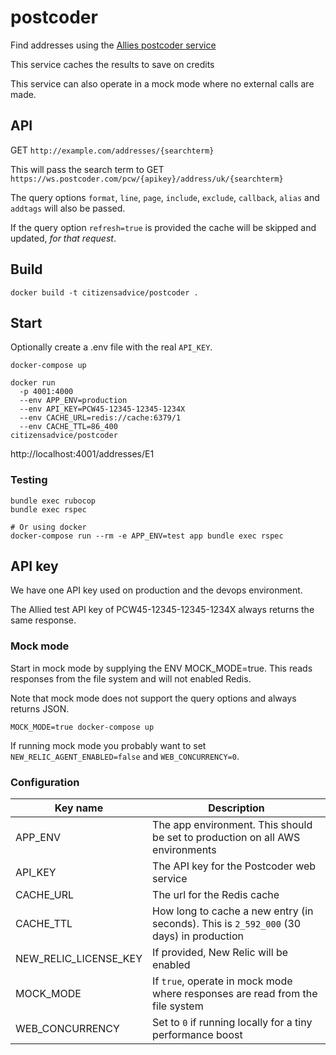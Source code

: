 # postcoder

Find addresses using the [Allies postcoder service](https://postcoder.com/docs/address-lookup/address)

This service caches the results to save on credits

This service can also operate in a mock mode where no external calls are made.

## API

GET `http://example.com/addresses/{searchterm}`

This will pass the search term to GET `https://ws.postcoder.com/pcw/{apikey}/address/uk/{searchterm}`

The query options `format`, `line`, `page`, `include`, `exclude`, `callback`, `alias` and `addtags` will also be passed.

If the query option `refresh=true` is provided the cache will be skipped and updated, _for that request_.

## Build

```
docker build -t citizensadvice/postcoder .
```

## Start

Optionally create a .env file with the real `API_KEY`.

```
docker-compose up
```

```
docker run
  -p 4001:4000
  --env APP_ENV=production
  --env API_KEY=PCW45-12345-12345-1234X
  --env CACHE_URL=redis://cache:6379/1
  --env CACHE_TTL=86_400
citizensadvice/postcoder
```

http://localhost:4001/addresses/E1

### Testing

```
bundle exec rubocop
bundle exec rspec

# Or using docker
docker-compose run --rm -e APP_ENV=test app bundle exec rspec
```

## API key

We have one API key used on production and the devops environment.

The Allied test API key of PCW45-12345-12345-1234X always returns the same response.

### Mock mode

Start in mock mode by supplying the ENV MOCK_MODE=true.  This reads responses from the file system and
will not enabled Redis.

Note that mock mode does not support the query options and always returns JSON.

```
MOCK_MODE=true docker-compose up
```

If running mock mode you probably want to set `NEW_RELIC_AGENT_ENABLED=false` and `WEB_CONCURRENCY=0`. 

### Configuration

| Key name                | Description                                                                              |
| ---                     | ---                                                                                      |
| APP_ENV                 | The app environment. This should be set to production on all AWS environments            |
| API_KEY                 | The API key for the Postcoder web service                                                |
| CACHE_URL               | The url for the Redis cache                                                              |
| CACHE_TTL               | How long to cache a new entry (in seconds).  This is `2_592_000` (30 days) in production |
| NEW_RELIC_LICENSE_KEY   | If provided, New Relic will be enabled                                                   |
| MOCK_MODE               | If `true`, operate in mock mode where responses are read from the file system            |
| WEB_CONCURRENCY         | Set to `0` if running locally for a tiny performance boost                               |
